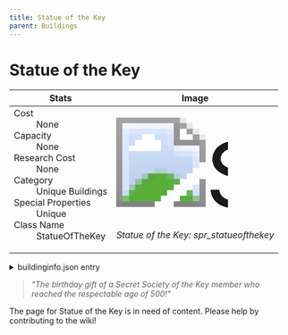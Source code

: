 ```yaml
---
title: Statue of the Key
parent: Buildings
---
```

# Statue of the Key

[//]: # (Pre-generated content)
<table><thead><tr><th>Stats</th><th>Image</th></tr></thead><tbody><tr><td><dl><dt>Cost</dt><dd>None</dd><dt>Capacity</dt><dd>None</dd><dt>Research Cost</dt><dd>None</dd><dt>Category</dt><dd>Unique Buildings</dd><dt>Special Properties</dt><dd>Unique</dd><dt>Class Name</dt><dd>StatueOfTheKey</dd></dl></td><td><style>.building-image {width: 200px;height: 200px;overflow: hidden;position: relative;}.building-image img {image-rendering: pixelated;object-fit: none;transform: scale(10);transform-origin: left top;position: absolute;left: 0;top: 0;}.resource-image {width: 200px;height: 200px;overflow: hidden;position: relative;}.resource-image img {image-rendering: pixelated;object-fit: none;transform: scale(20);transform-origin: left top;position: absolute;left: 0;top: 0;}.building-icon {width: 20px;height: 20px;overflow: hidden;position: relative;display: inline-block;}.building-icon img {image-rendering: pixelated;object-fit: none;transform: scale(1);transform-origin: left top;position: absolute;left: 0;top: 0;}.resource-icon {width: 20px;height: 20px;overflow: hidden;position: relative;display: inline-block;}.resource-icon img {image-rendering: pixelated;object-fit: none;transform: scale(2);transform-origin: left top;position: absolute;left: 0;top: 0;}</style><div class="building-image"><img style="object-position: -234px -1082px;" src="https://tfe2-wiki.github.io/assets/sprites.png" alt="Statue of the Key Back"><img style="object-position: -506px -961px;" src="https://tfe2-wiki.github.io/assets/sprites.png" alt="Statue of the Key"></div><i>Statue of the Key: spr_statueofthekey</i></td></tr></tbody></table><details><summary>buildinginfo.json entry</summary>```json{  "className": "StatueOfTheKey",  "food": 0,  "wood": 0,  "stone": 0,  "machineParts": 0,  "refinedMetal": 0,  "computerChips": 0,  "knowledge": 0,  "category": "Unique Buildings",  "unlockedByDefault": false,  "specialInfo": [    "Unique"  ],  "buttonBack": "spr_statueofthekey_bg",  "notUnlockedWithAll": true}```</details><blockquote><i>"The birthday gift of a Secret Society of the Key member who reached the respectable age of 500!"</i></blockquote>

The page for Statue of the Key is in need of content. Please help by contributing to the wiki!
